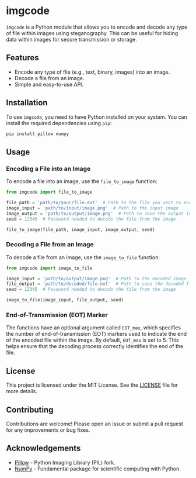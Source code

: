 # imgcode

`imgcode` is a Python module that allows you to encode and decode any type of file within images using steganography. This can be useful for hiding data within images for secure transmission or storage.

## Features

- Encode any type of file (e.g., text, binary, images) into an image.
- Decode a file from an image.
- Simple and easy-to-use API.

## Installation

To use `imgcode`, you need to have Python installed on your system. You can install the required dependencies using `pip`:

```bash
pip install pillow numpy
```

## Usage

### Encoding a File into an Image

To encode a file into an image, use the `file_to_image` function:

```python
from imgcode import file_to_image

file_path = 'path/to/your/file.ext'  # Path to the file you want to encode
image_input = 'path/to/input/image.png'  # Path to the input image
image_output = 'path/to/output/image.png'  # Path to save the output image
seed = 12345  # Password needed to decode the file from the image

file_to_image(file_path, image_input, image_output, seed)
```

### Decoding a File from an Image

To decode a file from an image, use the `image_to_file` function:

```python
from imgcode import image_to_file

image_input = 'path/to/output/image.png'  # Path to the encoded image
file_output = 'path/to/decoded/file.ext'  # Path to save the decoded file
seed = 12345  # Password needed to decode the file from the image

image_to_file(image_input, file_output, seed)
```

### End-of-Transmission (EOT) Marker

The functions have an optional argument called `EOT_max`, which specifies the number of end-of-transmission (EOT) markers used to indicate the end of the encoded file within the image. By default, `EOT_max` is set to 5. This helps ensure that the decoding process correctly identifies the end of the file.

## License

This project is licensed under the MIT License. See the [LICENSE](LICENSE) file for more details.

## Contributing

Contributions are welcome! Please open an issue or submit a pull request for any improvements or bug fixes.

## Acknowledgements

- [Pillow](https://python-pillow.org/) - Python Imaging Library (PIL) fork.
- [NumPy](https://numpy.org/) - Fundamental package for scientific computing with Python.

